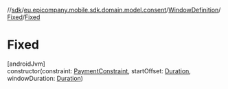 //[sdk](../../../../index.md)/[eu.epicompany.mobile.sdk.domain.model.consent](../../index.md)/[WindowDefinition](../index.md)/[Fixed](index.md)/[Fixed](-fixed.md)

# Fixed

[androidJvm]\
constructor(constraint: [PaymentConstraint](../../-payment-constraint/index.md), startOffset: [Duration](https://developer.android.com/reference/kotlin/java/time/Duration.html), windowDuration: [Duration](https://developer.android.com/reference/kotlin/java/time/Duration.html))
